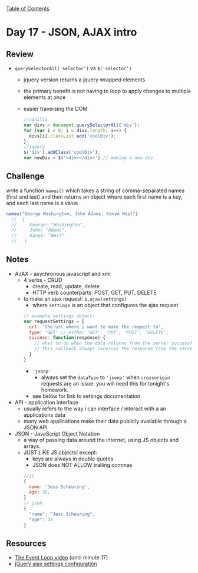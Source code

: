 [Table of Contents](/README.md)

# Day 17 - JSON, AJAX intro

## Review
- `querySelectorAll('selector')` vs `$('selector')`
  - jquery version returns a jquery wrapped elements
  - the primary benefit is not having to loop to apply changes to multiple elements at once
  - easier traversing the DOM

    ```js
    //vanilla
    var divs = document.querySelectorAll('div');
    for (var i = 0; i < divs.length; i++) {
      divs[i].classList.add('coolDiv');
    }
    //jqeury
    $('div').addClass('coolDiv');
    var newDiv = $('<div></div>') // making a new div
    ```



## Challenge
write a function `names()` which takes a string of comma-separated names (first and last) and then returns an object where each first name is a key, and each last name is a value

```js
names("George Washington, John Adams, Kanye West")
  //  {
  //     George: "Washington",
  //     John: "Adams",
  //     Kanye: "West"
  //   }
```

## Notes
- AJAX - asychronous javascript and xml
  - 4 verbs - CRUD
    - create, read, update, delete
    - HTTP verb counterparts: POST, GET, PUT, DELETE
  - to make an ajax request: `$.ajax(settings)`
    - where `settings` is an object that configures the ajax request
    ```js
    // example settings object:
    var requestSettings = {
      url: 'the url where i want to make the request to',
      type: 'GET' // either 'GET', 'PUT', 'POST', 'DELETE',
      success: function(response) {
        // what to do when the data returns from the server successfully
        // this callback always receives the response from the server as its first argument
      }
    }
    ```
      - `'jsonp'`
        - always set the `dataType` to `'jsonp'` when `crossorigin` requests are an issue. you will need this for tonight's homework.
    - see below for link to settings documentation
- API - application interface
  - usually refers to the way i can interface / interact with a an applications data
  - many web applications make their data publicly available through a JSON API
- JSON - JavaScript Object Notation
  - a way of passing data around the internet, using JS objects and arrays.
  - JUST LIKE JS objects! except:
    - keys are always in double quotes
    - JSON does NOT ALLOW trailing commas
    ```js
    //js
    {
      name: 'Jess Scheuring',
      age: 32,
    }
    // json
    {
      "name": "Jess Scheuring",
      "age": 32
    }
    ```

## Resources
- [The Event Loop video](https://www.youtube.com/watch?v=8aGhZQkoFbQ) (until minute 17)
- [jQuery ajax settings configuration](http://api.jquery.com/jquery.ajax/#jQuery-ajax-settings)
